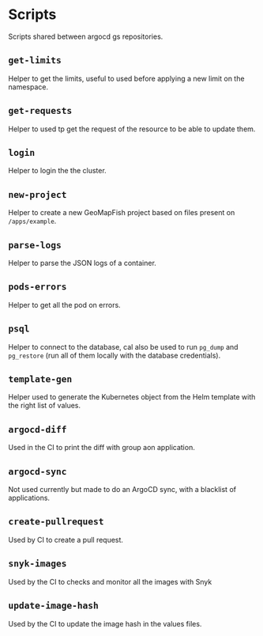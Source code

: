 # Scripts

Scripts shared between argocd gs repositories.

## `get-limits`

Helper to get the limits, useful to used before applying a new limit on the namespace.

## `get-requests`

Helper to used tp get the request of the resource to be able to update them.

## `login`

Helper to login the the cluster.

## `new-project`

Helper to create a new GeoMapFish project based on files present on `/apps/example`.

## `parse-logs`

Helper to parse the JSON logs of a container.

## `pods-errors`

Helper to get all the pod on errors.

## `psql`

Helper to connect to the database, cal also be used to run `pg_dump` and `pg_restore` (run all of them locally with the database credentials).

## `template-gen`

Helper used to generate the Kubernetes object from the Helm template with the right list of values.

## `argocd-diff`

Used in the CI to print the diff with group aon application.

## `argocd-sync`

Not used currently but made to do an ArgoCD sync, with a blacklist of applications.

## `create-pullrequest`

Used by CI to create a pull request.

## `snyk-images`

Used by the CI to checks and monitor all the images with Snyk

## `update-image-hash`

Used by the CI to update the image hash in the values files.
